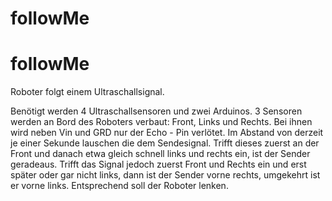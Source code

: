 # followMe
# followMe

Roboter folgt einem Ultraschallsignal. 

Benötigt werden 4 Ultraschallsensoren und zwei Arduinos. 3 Sensoren werden an Bord des Roboters verbaut: Front, Links und Rechts. Bei ihnen wird neben Vin und GRD nur der Echo - Pin verlötet. Im Abstand von derzeit je einer Sekunde lauschen die dem Sendesignal. Trifft dieses zuerst an der Front und danach etwa gleich schnell links und rechts ein, ist der Sender geradeaus. 
Trifft das Signal jedoch zuerst Front und Rechts ein und erst später oder gar nicht links, dann ist der Sender vorne rechts, umgekehrt ist er vorne links. Entsprechend soll der Roboter lenken. 
